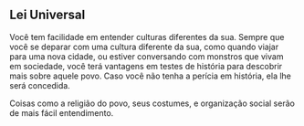 ## Lei Universal

Você tem facilidade em entender culturas diferentes da sua. Sempre que você se deparar com uma cultura diferente da sua, como quando viajar para uma nova cidade, ou estiver conversando com monstros que vivam em sociedade, você terá vantagens em testes de história para descobrir mais sobre aquele povo. Caso você não tenha a perícia em história, ela lhe será concedida.

Coisas como a religião do povo, seus costumes, e organização social serão de mais fácil entendimento. 